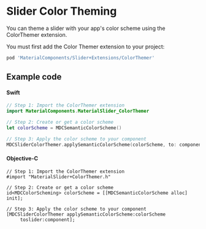 <!--docs:
title: "Color Theming"
layout: detail
section: components
excerpt: "How to theme Slider using the Material Design color system."
iconId: slider
path: /catalog/sliders/color-theming/
-->

# Slider Color Theming

You can theme a slider with your app's color scheme using the ColorThemer extension.

You must first add the Color Themer extension to your project:

``` bash
pod 'MaterialComponents/Slider+Extensions/ColorThemer'
```

## Example code

<!--<div class="material-code-render" markdown="1">-->
#### Swift
``` swift
// Step 1: Import the ColorThemer extension
import MaterialComponents.MaterialSlider_ColorThemer

// Step 2: Create or get a color scheme
let colorScheme = MDCSemanticColorScheme()

// Step 3: Apply the color scheme to your component
MDCSliderColorThemer.applySemanticColorScheme(colorScheme, to: component)
```

#### Objective-C

``` objc
// Step 1: Import the ColorThemer extension
#import "MaterialSlider+ColorThemer.h"

// Step 2: Create or get a color scheme
id<MDCColorScheming> colorScheme = [[MDCSemanticColorScheme alloc] init];

// Step 3: Apply the color scheme to your component
[MDCSliderColorThemer applySemanticColorScheme:colorScheme
     toslider:component];
```
<!--</div>-->
